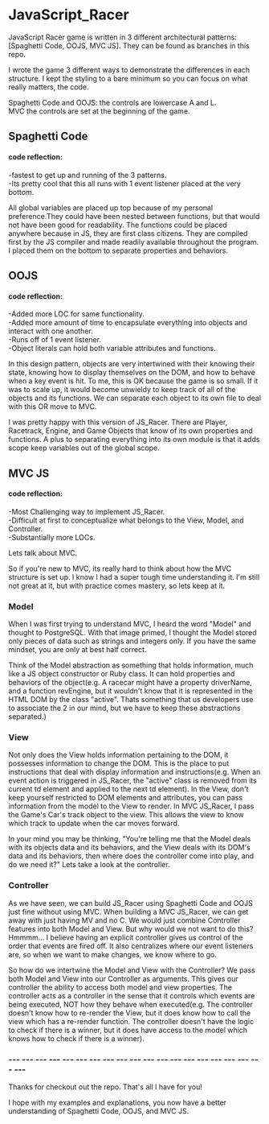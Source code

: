 # JavaScript_Racer
JavaScript Racer game is written in 3 different architectural patterns: [Spaghetti Code, OOJS, MVC JS]. They can be found as branches in this repo.

I wrote the game 3 different ways to demonstrate the differences in each structure. I kept the styling to a bare minimum so you can focus on what really matters, the code.

Spaghetti Code and OOJS: the controls are lowercase A and L. <br />
MVC the controls are set at the beginning of the game. <br />

## Spaghetti Code
#### code reflection:
-fastest to get up and running of the 3 patterns. <br />
-Its pretty cool that this all runs with 1 event listener placed at the very bottom. <br />

All global variables are placed up top because of my personal preference.They could have been nested between functions, but that would not have been good for readability.  The functions could be placed anywhere because in JS, they are first class citizens. They are compiled first by the JS compiler and made readily available throughout the program. I placed them on the bottom to separate properties and behaviors.

## OOJS
#### code reflection:
-Added more LOC for same functionality. <br />
-Added more amount of time to encapsulate everything into objects and interact with one another. <br />
-Runs off of 1 event listener. <br />
-Object literals can hold both variable attributes and functions. <br />

In this design pattern, objects are very intertwined with their knowing their state, knowing how to display themselves on the DOM, and how to behave when a key event is hit. To me, this is OK because the game is so small. If it was to scale up, it would become unwieldy to keep track of all of the objects and its functions. We can separate each object to its own file to deal with this OR move to MVC.

I was pretty happy with this version of JS_Racer. There are Player, Racetrack, Engine, and Game Objects that know of its own properties and functions. A plus to separating everything into its own module is that it adds scope keep variables out of the global scope.

## MVC JS
#### code reflection:
-Most Challenging way to implement JS_Racer. <br />
-Difficult at first to conceptualize what belongs to the View, Model, and Controller. <br />
-Substantially more LOCs. <br />

Lets talk about MVC.

So if you're new to MVC, its really hard to think about how the MVC structure is set up. I know I had a super tough time understanding it. I'm still not great at it, but with practice comes mastery, so lets keep at it.

### Model

When I was first trying to understand MVC, I heard the word "Model" and thought to PostgreSQL. With that image primed, I thought the Model stored only pieces of data such as strings and integers only. If you have the same mindset, you are only at best half correct.

Think of the Model abstraction as something that holds information, much like a JS object constructor or Ruby class. It can hold properties and behaviors of the object(e.g. A racecar might have a property driverName, and a function revEngine, but it wouldn't know that it is represented in the HTML DOM by the class "active". Thats something that us developers use to associate the 2 in our mind, but we have to keep these abstractions separated.)

### View

Not only does the View holds information pertaining to the DOM, it possesses information to change the DOM. This is the place to put instructions that deal with display information and instructions(e.g. When an event action is triggered in JS_Racer, the "active" class is removed from its current td element and applied to the next td element). In the View, don't keep yourself restricted to DOM elements and attributes, you can pass information from the model to the View to render. In MVC JS_Racer, I pass the Game's Car's track object to the view. This allows the view to know which track to update when the car moves forward.

In your mind you may be thinking, "You're telling me that the Model deals with its objects data and its behaviors, and the View deals with its DOM's data and its behaviors, then where does the controller come into play, and do we need it?" Lets take a look at the controller.

### Controller

As we have seen, we can build JS_Racer using Spaghetti Code and OOJS just fine without using MVC. When building a MVC JS_Racer, we can get away with just having MV and no C. We would just combine Controller features into both Model and View. But why would we not want to do this? Hmmmm... I believe having an explicit controller gives us control of the order that events are fired off. It also centralizes where our event listeners are, so when we want to make changes, we know where to go.

So how do we intertwine the Model and View with the Controller? We pass both Model and View into our Controller as arguments. This gives our controller the ability to access both model and view properties. The controller acts as a controller in the sense that it controls which events are being executed, NOT how they behave when executed(e.g. The controller doesn't know how to re-render the View, but it does know how to call the view which has a re-render function. The controller doesn't have the logic to check if there is a winner, but it does have access to the model which knows how to check if there is a winner).

### --- --- --- --- --- --- --- --- --- --- --- --- --- --- --- --- --- --- --- ---
Thanks for checkout out the repo. That's all I have for you!

I hope with my examples and explanations, you now have a better understanding of Spaghetti Code, OOJS, and MVC JS.